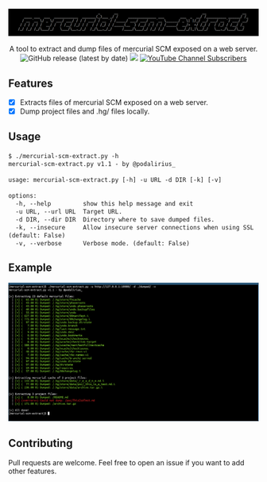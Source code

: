 ![](./.github/banner.png)

<p align="center">
    A tool to extract and dump files of mercurial SCM exposed on a web server.
    <br>
    <img alt="GitHub release (latest by date)" src="https://img.shields.io/github/v/release/p0dalirius/mercurial-scm-extract">
    <a href="https://twitter.com/intent/follow?screen_name=podalirius_" title="Follow"><img src="https://img.shields.io/twitter/follow/podalirius_?label=Podalirius&style=social"></a>
    <a href="https://www.youtube.com/c/Podalirius_?sub_confirmation=1" title="Subscribe"><img alt="YouTube Channel Subscribers" src="https://img.shields.io/youtube/channel/subscribers/UCF_x5O7CSfr82AfNVTKOv_A?style=social"></a>
    <br>
</p>

## Features

 - [x] Extracts files of mercurial SCM exposed on a web server.
 - [x] Dump project files and .hg/ files locally.

## Usage

```
$ ./mercurial-scm-extract.py -h
mercurial-scm-extract.py v1.1 - by @podalirius_

usage: mercurial-scm-extract.py [-h] -u URL -d DIR [-k] [-v]

options:
  -h, --help         show this help message and exit
  -u URL, --url URL  Target URL.
  -d DIR, --dir DIR  Directory where to save dumped files.
  -k, --insecure     Allow insecure server connections when using SSL (default: False)
  -v, --verbose      Verbose mode. (default: False)
```

## Example

![](./.github/example.png)

## Contributing

Pull requests are welcome. Feel free to open an issue if you want to add other features.

